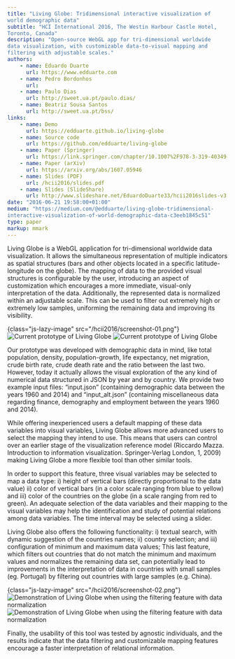 ```yaml
---
title: "Living Globe: Tridimensional interactive visualization of
world demographic data"
subtitle: "HCI International 2016, The Westin Harbour Castle Hotel,
Toronto, Canada"
description: "Open-source WebGL app for tri-dimensional worldwide
data visualization, with customizable data-to-visual mapping and
filtering with adjustable scales."
authors:
    - name: Eduardo Duarte
      url: https://www.edduarte.com
    - name: Pedro Bordonhos
      url: 
    - name: Paulo Dias
      url: http://sweet.ua.pt/paulo.dias/
    - name: Beatriz Sousa Santos
      url: http://sweet.ua.pt/bss/
links:
    - name: Demo
      url: https://edduarte.github.io/living-globe
    - name: Source code
      url: https://github.com/edduarte/living-globe
    - name: Paper (Springer)
      url: https://link.springer.com/chapter/10.1007%2F978-3-319-40349-6_2
    - name: Paper (arXiv)
      url: https://arxiv.org/abs/1607.05946
    - name: Slides (PDF)
      url: /hcii2016/slides.pdf
    - name: Slides (SlideShare)
      url: http://www.slideshare.net/EduardoDuarte33/hcii2016slides-v3
date: "2016-06-21 19:58:00+01:00"
medium: "https://medium.com/@edduarte/living-globe-tridimensional-
interactive-visualization-of-world-demographic-data-c3eeb1845c51"
type: paper
markup: mmark
---
```


Living Globe is a WebGL application for tri-dimensional worldwide
data visualization. It allows the simultaneous representation of
multiple indicators as spatial structures (bars and other objects
located in a specific latitude-longitude on the globe). The mapping
of data to the provided visual structures is configurable by the
user, introducing an aspect of customization which encourages a more
immediate, visual-only interpretation of the data. Additionally, the
represented data is normalized within an adjustable scale. This can
be used to filter out extremely high or extremely low samples,
uniforming the remaining data and improving its visibility.

{class="js-lazy-image" src="/hcii2016/screenshot-01.png"} ![Current
prototype of Living Globe](# 'Current prototype of Living Globe,
showing population growth mapped to the bars/pilars height, total
life expectancy at birth to bar color, and birth/death ratio to
country color.')
<noscript>
![Current prototype of Living Globe](/hcii2016/screenshot-01.png
'Current prototype of Living Globe, showing population growth mapped
to the bars/pilars height, total life expectancy at birth to bar
color, and birth/death ratio to country color.')
</noscript>

Our prototype was developed with demographic data in mind, like total
population, density, population-growth, life expectancy, net
migration, crude birth rate, crude death rate and the ratio between
the last two. However, today it actually allows the visual
exploration of the any kind of numerical data structured in JSON by
year and by country. We provide two example input files: “input.json”
(containing demographic data between the years 1960 and 2014) and
“input_alt.json” (containing miscellaneous data regarding finance,
demography and employment between the years 1960 and 2014).

While offering inexperienced users a default mapping of these data
variables into visual variables, Living Globe allows more advanced
users to select the mapping they intend to use. This means that users
can control over an earlier stage of the visualization reference
model (Riccardo Mazza. Introduction to information visualization.
Springer-Verlag London, 1, 2009) making Living Globe a more flexible
tool than other similar tools.

In order to support this feature, three visual variables may be
selected to map a data type: i) height of vertical bars (directly
proportional to the data value) ii) color of vertical bars (in a
color scale ranging from blue to yellow) and iii) color of the
countries on the globe (in a scale ranging from red to green). An
adequate selection of the data variables and their mapping to the
visual variables may help the identification and study of potential
relations among data variables. The time interval may be selected
using a slider.

Living Globe also offers the following functionality: i) textual
search, with dynamic suggestion of the countries names; ii) country
selection; and iii) configuration of minimum and maximum data values;
This last feature, which filters out countries that do not match the
minimum and maximum values and normalizes the remaining data set, can
potentially lead to improvements in the interpretation of data in
countries with small samples (eg. Portugal) by filtering out
countries with large samples (e.g. China).

{class="js-lazy-image" src="/hcii2016/screenshot-02.png"}
![Demonstration of Living Globe when using the filtering feature with
data normalization](# 'Living Globe showing total population mapped
to the country color: the data from all countries is displayed on the
left, and filtering out large population countries \(such as China
and India\) on the right \(resulting in a representation with much
more diverse and distinguishing colors for the remaining
countries\)')
<noscript>
![Demonstration of Living Globe when using the filtering feature with
data normalization](/hcii2016/screenshot-02.png 'Living Globe showing
total population mapped to the country color: the data from all
countries is displayed on the left, and filtering out large
population countries \(such as China and India\) on the right
\(resulting in a representation with much more diverse and
distinguishing colors for the remaining countries\)')
</noscript>

Finally, the usability of this tool was tested by agnostic
individuals, and the results indicate that the data filtering and
customizable mapping features encourage a faster interpretation of
relational information.
